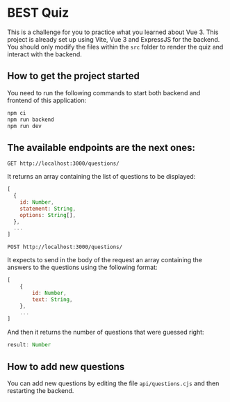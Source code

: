 # BEST Quiz

This is a challenge for you to practice what you learned about Vue 3.
This project is already set up using Vite, Vue 3 and ExpressJS for the backend.
You should only modify the files within the `src` folder to render the quiz and interact with the backend.

## How to get the project started

You need to run the following commands to start both backend and frontend of this application:
```bash
npm ci
npm run backend
npm run dev
```

## The available endpoints are the next ones:

```GET http://localhost:3000/questions/```

It returns an array containing the list of questions to be displayed:

```javascript
[
  {
    id: Number,
    statement: String,
    options: String[],
  },
  ...
]
```

```POST http://localhost:3000/questions/```

It expects to send in the body of the request an array containing the answers to the questions using the following format:
```javascript
[
    {
        id: Number,
        text: String,
    },
    ...
]
```
And then it returns the number of questions that were guessed right:
```javascript
result: Number
```

## How to add new questions

You can add new questions by editing the file `api/questions.cjs` and then restarting the backend.